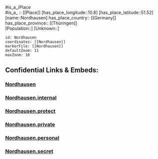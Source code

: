 ﻿---
location: [51.52,10.8] 
mapzoom: [7,12] 
mapmarker: city 
type: City
tags:
- geo/City


SpocWebEntityId: 32948
isDeleted: false
confidential: public

---
#is_a_/Place  
#is_a_ :: [[Place]] 
[has_place_longitude::10.8] 
[has_place_latitude::51.52] 
[name::Nordhausen] 
has_place_country:: [[Germany]]  
has_place_province:: [[Thüringen]]  
[Population::] 
[Unknown::] 


```leaflet
id: Nordhausen
coordinates: [[Nordhausen]] 
markerFile: [[Nordhausen]] 
defaultZoom: 11 
maxZoom: 18
```


## Confidential Links & Embeds: 

### [Nordhausen](/_public/Earth/Continent/Europe/Europe~Central/Germany/Germany~East/Thüringen/counties~TH/Nordhausen/cities~Nordhausen/Nordhausen-city/City/Nordhausen.md) 

### [Nordhausen.internal](/_internal/Earth/Continent/Europe/Europe~Central/Germany/Germany~East/Thüringen/counties~TH/Nordhausen/cities~Nordhausen/Nordhausen-city/City/Nordhausen.internal.md) 

### [Nordhausen.protect](/_protect/Earth/Continent/Europe/Europe~Central/Germany/Germany~East/Thüringen/counties~TH/Nordhausen/cities~Nordhausen/Nordhausen-city/City/Nordhausen.protect.md) 

### [Nordhausen.private](/_private/Earth/Continent/Europe/Europe~Central/Germany/Germany~East/Thüringen/counties~TH/Nordhausen/cities~Nordhausen/Nordhausen-city/City/Nordhausen.private.md) 

### [Nordhausen.personal](/_personal/Earth/Continent/Europe/Europe~Central/Germany/Germany~East/Thüringen/counties~TH/Nordhausen/cities~Nordhausen/Nordhausen-city/City/Nordhausen.personal.md) 

### [Nordhausen.secret](/_secret/Earth/Continent/Europe/Europe~Central/Germany/Germany~East/Thüringen/counties~TH/Nordhausen/cities~Nordhausen/Nordhausen-city/City/Nordhausen.secret.md) 
